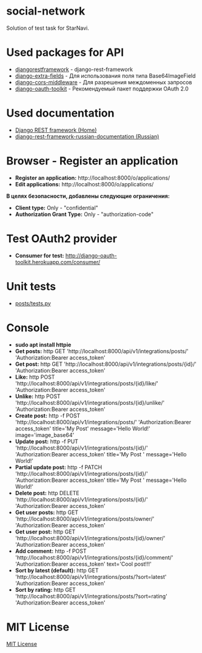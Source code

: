 # social-network
Solution of test task for StarNavi.


# Used packages for API
  * [djangorestframework](https://github.com/encode/django-rest-framework) - django-rest-framework
  * [django-extra-fields](https://github.com/Hipo/drf-extra-fields) - Для использования поля типа Base64ImageField
  * [django-cors-middleware](https://github.com/zestedesavoir/django-cors-middleware) - Для разрешения междоменных запросов
  * [django-oauth-toolkit](https://github.com/jazzband/django-oauth-toolkit) - Рекомендуемый пакет поддержки OAuth 2.0


# Used documentation
  * [Django REST framework (Home)](http://www.django-rest-framework.org/)
  * [django-rest-framework-russian-documentation (Russian)](https://legacy.gitbook.com/book/ilyachch/django-rest-framework-russian-documentation/)


# Browser - Register an application
  * **Register an application:** http://localhost:8000/o/applications/
  * **Edit applications:** http://localhost:8000/o/applications/

**В целях безопасности, добавлены следующие ограничения:**
    
  * **Client type:** Only - "confidential"
  * **Authorization Grant Type:** Only - "authorization-code"


# Test OAuth2 provider
  * **Consumer for test:** http://django-oauth-toolkit.herokuapp.com/consumer/


# Unit tests
  * [posts/tests.py](https://github.com/genkosta/social-network/blob/master/posts/tests.py)


# Console
  * **sudo apt install httpie**
  * **Get posts:** http GET 'http://localhost:8000/api/v1/integrations/posts/' 'Authorization:Bearer access_token'
  * **Get post:** http GET 'http://localhost:8000/api/v1/integrations/posts/{id}/' 'Authorization:Bearer access_token'
  * **Like:** http POST 'http://localhost:8000/api/v1/integrations/posts/{id}/like/' 'Authorization:Bearer access_token'
  * **Unlike:** http POST 'http://localhost:8000/api/v1/integrations/posts/{id}/unlike/' 'Authorization:Bearer access_token'
  * **Create post:** http -f POST 'http://localhost:8000/api/v1/integrations/posts/' 'Authorization:Bearer access_token' title='My Post' message='Hello World!' image='image_base64'
  * **Update post:** http -f PUT 'http://localhost:8000/api/v1/integrations/posts/{id}/' 'Authorization:Bearer access_token' title='My Post ' message='Hello World!'
  * **Partial update post:** http -f PATCH 'http://localhost:8000/api/v1/integrations/posts/{id}/' 'Authorization:Bearer access_token' title='My Post ' message='Hello World!'
  * **Delete post:** http DELETE 'http://localhost:8000/api/v1/integrations/posts/{id}/' 'Authorization:Bearer access_token'
  * **Get user posts:** http GET 'http://localhost:8000/api/v1/integrations/posts/owner/' 'Authorization:Bearer access_token'
  * **Get user post:** http GET 'http://localhost:8000/api/v1/integrations/posts/{id}/owner/' 'Authorization:Bearer access_token'
  * **Add comment:** http -f POST 'http://localhost:8000/api/v1/integrations/posts/{id}/comment/' 'Authorization:Bearer access_token' text='Cool post!!!'
  * **Sort by latest (default):** http GET 'http://localhost:8000/api/v1/integrations/posts/?sort=latest' 'Authorization:Bearer access_token'
  * **Sort by rating:** http GET 'http://localhost:8000/api/v1/integrations/posts/?sort=rating' 'Authorization:Bearer access_token'


# MIT License
[MIT License](https://github.com/genkosta/social-network/blob/master/LICENSE)

